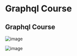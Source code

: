 # Graphql Course
## Graphql Course


![image](https://github.com/dragana1611/graphql-course/assets/77893122/dd2fb44a-eb59-4e78-bee4-e93fcfdf9cb5)

![image](https://github.com/dragana1611/graphql-course/assets/77893122/67ccfab0-f11a-4431-8c11-7d980ad45474)


